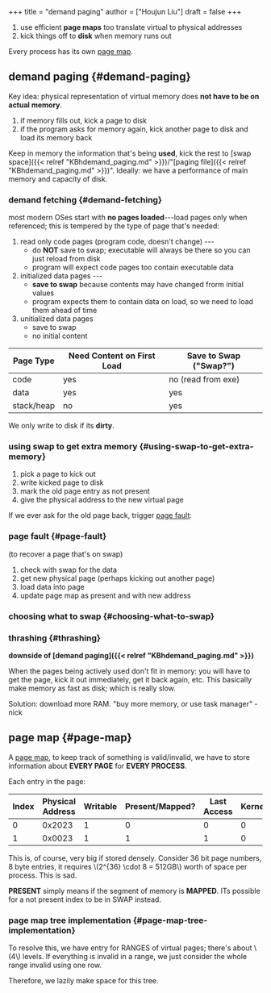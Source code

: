 +++
title = "demand paging"
author = ["Houjun Liu"]
draft = false
+++

1.  use efficient **page maps** too translate virtual to physical addresses
2.  kick things off to **disk** when memory runs out

Every process has its own [page map](#page-map).


## demand paging {#demand-paging}

Key idea: physical representation of virtual memory does **not have to be on actual memory**.

1.  if memory fills out, kick a page to disk
2.  if the program asks for memory again, kick another page to disk and load its memory back

Keep in memory the information that's being **used**, kick the rest to [swap space]({{< relref "KBhdemand_paging.md" >}})/"[paging file]({{< relref "KBhdemand_paging.md" >}})". Ideally: we have a performance of main memory and capacity of disk.


### demand fetching {#demand-fetching}

most modern OSes start with **no pages loaded**---load pages only when referenced; this is tempered by the type of page that's needed:

1.  read only code pages (program code, doesn't change) ---
    -   do **NOT** save to swap; executable will always be there so you can just reload from disk
    -   program will expect code pages too contain executable data
2.  initialized data pages ---
    -   **save to swap** because contents may have changed frorm initial values
    -   program expects them to contain data on load, so we need to load them ahead of time
3.  unitialized data pages
    -   save to swap
    -   no initial content

| Page Type  | Need Content on First Load | Save to Swap ("Swap?") |
|------------|----------------------------|------------------------|
| code       | yes                        | no (read from exe)     |
| data       | yes                        | yes                    |
| stack/heap | no                         | yes                    |

We only write to disk if its **dirty**.


### using swap to get extra memory {#using-swap-to-get-extra-memory}

1.  pick a page to kick out
2.  write kicked page to disk
3.  mark the old page entry as not present
4.  give the physical address to the new virtual page

If we ever ask for the old page back, trigger [page fault](#page-fault):


### page fault {#page-fault}

(to recover a page that's on swap)

1.  check with swap for the data
2.  get new physical page (perhaps kicking out another page)
3.  load data into page
4.  update page map as present and with new address


### choosing what to swap {#choosing-what-to-swap}


### thrashing {#thrashing}

****downside of [demand paging]({{< relref "KBhdemand_paging.md" >}})****

When the pages being actively used don't fit in memory: you will have to get the page, kick it out immediately, get it back again, etc. This basically make memory as fast as disk; which is really slow.

Solution: download more RAM. "buy more memory, or use task manager" - nick


## page map {#page-map}

A [page map](#page-map), to keep track of something is valid/invalid, we have to store information about **EVERY PAGE** for **EVERY PROCESS**.

Each entry in the page:

| Index | Physical Address | Writable | Present/Mapped? | Last Access | Kernel |
|-------|------------------|----------|-----------------|-------------|--------|
| 0     | 0x2023           | 1        | 0               | 0           | 0      |
| 1     | 0x0023           | 1        | 1               | 1           | 0      |

This is, of course, very big if stored densely. Consider 36 bit page numbers, 8 byte entries, it requires \\(2^{36} \cdot  8 = 512GB\\) worth of space per process. This is sad.

**PRESENT** simply means if the segment of memory is **MAPPED**. ITs possible for a not present index to be in SWAP instead.


### page map tree implementation {#page-map-tree-implementation}

To resolve this, we have entry for RANGES of virtual pages; there's about \\(4\\) levels. If everything is invalid in a range, we just consider the whole range invalid using one row.

Therefore, we lazily make space for this tree.
